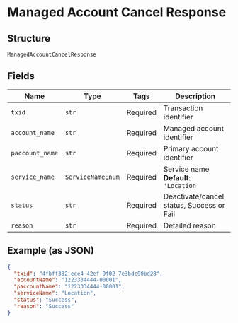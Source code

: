 
# Managed Account Cancel Response

## Structure

`ManagedAccountCancelResponse`

## Fields

| Name | Type | Tags | Description |
|  --- | --- | --- | --- |
| `txid` | `str` | Required | Transaction identifier |
| `account_name` | `str` | Required | Managed account identifier |
| `paccount_name` | `str` | Required | Primary account identifier |
| `service_name` | [`ServiceNameEnum`](../../doc/models/service-name-enum.md) | Required | Service name<br>**Default**: `'Location'` |
| `status` | `str` | Required | Deactivate/cancel status, Success or Fail |
| `reason` | `str` | Required | Detailed reason |

## Example (as JSON)

```json
{
  "txid": "4fbff332-ece4-42ef-9f02-7e3bdc90bd28",
  "accountName": "1223334444-00001",
  "paccountName": "1223334444-00001",
  "serviceName": "Location",
  "status": "Success",
  "reason": "Success"
}
```

